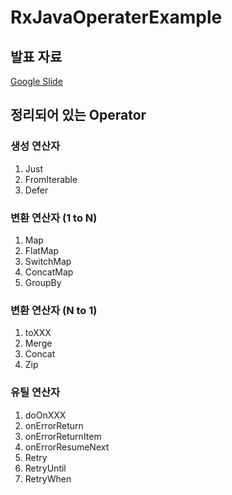 # RxJavaOperaterExample

## 발표 자료
[Google Slide](https://docs.google.com/presentation/d/1zK1NhUebA_yjhbAmE0aE_-uqC7zR0yJFbFvJMi8ISN8/edit?usp=sharing)

## 정리되어 있는 Operator

### 생성 연산자
1. Just
2. FromIterable
3. Defer

### 변환 연산자 (1 to N)
1. Map 
2. FlatMap
3. SwitchMap
4. ConcatMap
5. GroupBy

### 변환 연산자 (N to 1)
1. toXXX
2. Merge
3. Concat
4. Zip

### 유틸 연산자
1. doOnXXX
2. onErrorReturn
3. onErrorReturnItem
4. onErrorResumeNext
5. Retry
6. RetryUntil
7. RetryWhen


